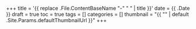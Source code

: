 +++
title = '{{ replace .File.ContentBaseName "-" " " | title }}'
date = {{ .Date }}
draft = true
toc = true
tags = []
categories = []
thumbnail = "{{ "" | default .Site.Params.defaultThumbnailUrl }}"
+++
